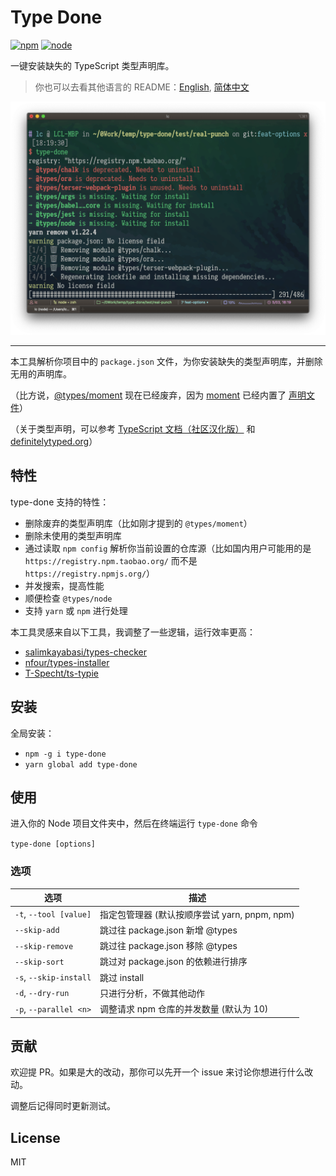 # Type Done

[![npm][npm]][npm-url] [![node][node]][node-url]

[npm]: https://img.shields.io/npm/v/type-done
[npm-url]: https://npmjs.com/package/type-done
[node]: https://img.shields.io/node/v/type-done
[node-url]: https://nodejs.org

一键安装缺失的 TypeScript 类型声明库。

> 你也可以去看其他语言的 README：[English](./README.md), [简体中文](./README.zh-hans.md)

![type-done overview](https://raw.githubusercontent.com/seognil-lab/type-done/master/screenshots/type-done-overview.png)

---

本工具解析你项目中的 `package.json` 文件，为你安装缺失的类型声明库，并删除无用的声明库。

（比方说，[@types/moment](https://www.npmjs.com/package/@types/moment) 现在已经废弃，因为 [moment](https://github.com/moment/moment) 已经内置了 [声明文件](https://github.com/moment/moment/blob/develop/moment.d.ts)）

（关于类型声明，可以参考 [TypeScript 文档（社区汉化版）](https://zhongsp.gitbook.io/typescript-handbook/introduction) 和 [definitelytyped.org](http://definitelytyped.org/)）

## 特性

type-done 支持的特性：

- 删除废弃的类型声明库（比如刚才提到的 `@types/moment`）
- 删除未使用的类型声明库
- 通过读取 `npm config` 解析你当前设置的仓库源（比如国内用户可能用的是 `https://registry.npm.taobao.org/` 而不是 `https://registry.npmjs.org/`）
- 并发搜索，提高性能
- 顺便检查 `@types/node`
- 支持 `yarn` 或 `npm` 进行处理

本工具灵感来自以下工具，我调整了一些逻辑，运行效率更高：

- [salimkayabasi/types-checker](https://github.com/salimkayabasi/types-checker)
- [nfour/types-installer](https://github.com/nfour/types-installer)
- [T-Specht/ts-typie](https://github.com/T-Specht/ts-typie)

## 安装

全局安装：

- `npm -g i type-done`
- `yarn global add type-done`

## 使用

进入你的 Node 项目文件夹中，然后在终端运行 `type-done` 命令

`type-done [options]`

### 选项

| 选项                   | 描述                                          |
| ---------------------- | --------------------------------------------- |
| `-t`, `--tool [value]` | 指定包管理器 (默认按顺序尝试 yarn, pnpm, npm) |
| `--skip-add`           | 跳过往 package.json 新增 @types               |
| `--skip-remove`        | 跳过往 package.json 移除 @types               |
| `--skip-sort`          | 跳过对 package.json 的依赖进行排序            |
| `-s`, `--skip-install` | 跳过 install                                  |
| `-d`, `--dry-run`      | 只进行分析，不做其他动作                      |
| `-p`, `--parallel <n>` | 调整请求 npm 仓库的并发数量 (默认为 10)       |

## 贡献

欢迎提 PR。如果是大的改动，那你可以先开一个 issue 来讨论你想进行什么改动。

调整后记得同时更新测试。

## License

MIT
